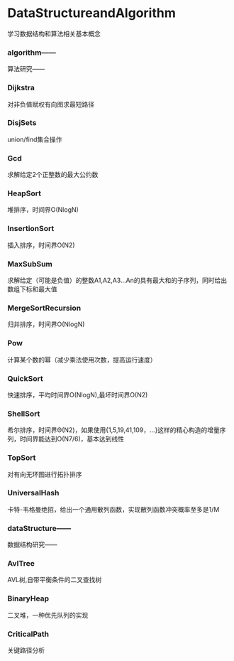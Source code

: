# DataStructureandAlgorithm
学习数据结构和算法相关基本概念

### algorithm——
算法研究——
### Dijkstra
对非负值赋权有向图求最短路径
### DisjSets
union/find集合操作
### Gcd
求解给定2个正整数的最大公约数
### HeapSort
堆排序，时间界O(NlogN)
### InsertionSort
插入排序，时间界O(N2)
### MaxSubSum
求解给定（可能是负值）的整数A1,A2,A3...An的具有最大和的子序列，同时给出数组下标和最大值
### MergeSortRecursion
归并排序，时间界O(NlogN)
### Pow
计算某个数的幂（减少乘法使用次数，提高运行速度）
### QuickSort
快速排序，平均时间界O(NlogN),最坏时间界O(N2)
### ShellSort
希尔排序，时间界Θ(N2)，如果使用{1,5,19,41,109，...}这样的精心构造的增量序列，时间界能达到O(N7/6)，基本达到线性
### TopSort
对有向无环图进行拓扑排序
### UniversalHash
卡特-韦格曼绝招，给出一个通用散列函数，实现散列函数冲突概率至多是1/M

### dataStructure——
数据结构研究——
### AvlTree
AVL树,自带平衡条件的二叉查找树
### BinaryHeap
二叉堆，一种优先队列的实现
### CriticalPath
关键路径分析
